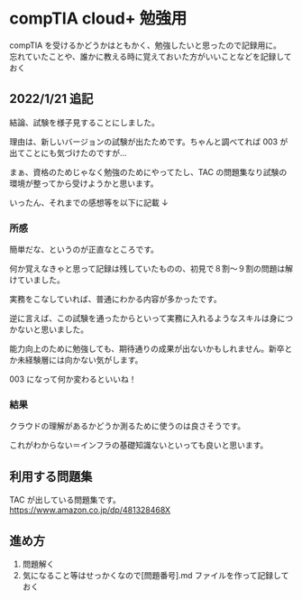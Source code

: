 # compTIA cloud+ 勉強用

compTIA を受けるかどうかはともかく、勉強したいと思ったので記録用に。  
忘れていたことや、誰かに教える時に覚えておいた方がいいことなどを記録しておく

## 2022/1/21 追記

結論、試験を様子見することにしました。

理由は、新しいバージョンの試験が出たためです。ちゃんと調べてれば 003 が出てことにも気づけたのですが…

まぁ、資格のためじゃなく勉強のためにやってたし、TAC の問題集なり試験の環境が整ってから受けようかと思います。

いったん、それまでの感想等を以下に記載 ↓

### 所感

簡単だな、というのが正直なところです。

何か覚えなきゃと思って記録は残していたものの、初見で８割〜９割の問題は解けていました。

実務をこなしていれば、普通にわかる内容が多かったです。

逆に言えば、この試験を通ったからといって実務に入れるようなスキルは身につかないと思いました。

能力向上のために勉強しても、期待通りの成果が出ないかもしれません。新卒とか未経験層には向かない気がします。

003 になって何か変わるといいね！

### 結果

クラウドの理解があるかどうか測るために使うのは良さそうです。

これがわからない＝インフラの基礎知識ないといっても良いと思います。

## 利用する問題集

TAC が出している問題集です。  
<https://www.amazon.co.jp/dp/481328468X>

## 進め方

1. 問題解く
1. 気になること等はせっかくなので[問題番号].md ファイルを作って記録しておく
